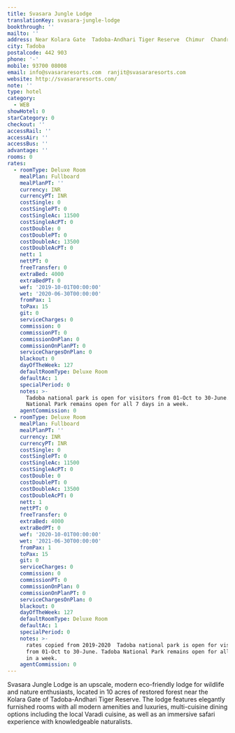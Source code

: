```yaml
---
title: Svasara Jungle Lodge
translationKey: svasara-jungle-lodge
bookthrough: ''
mailto: ''
address: Near Kolara Gate  Tadoba-Andhari Tiger Reserve  Chimur  Chandrapur District
city: Tadoba
postalcode: 442 903
phone: '-'
mobile: 93700 08008
email: info@svasararesorts.com  ranjit@svasararesorts.com
website: http://svasararesorts.com/
note: ''
type: hotel
category:
  - WEB
showHotel: 0
starCategory: 0
checkout: ''
accessRail: ''
accessAir: ''
accessBus: ''
advantage: ''
rooms: 0
rates:
  - roomType: Deluxe Room
    mealPlan: Fullboard
    mealPlanPT: ''
    currency: INR
    currencyPT: INR
    costSingle: 0
    costSinglePT: 0
    costSingleAc: 11500
    costSingleAcPT: 0
    costDouble: 0
    costDoublePT: 0
    costDoubleAc: 13500
    costDoubleAcPT: 0
    nett: 1
    nettPT: 0
    freeTransfer: 0
    extraBed: 4000
    extraBedPT: 0
    wef: '2019-10-01T00:00:00'
    wet: '2020-06-30T00:00:00'
    fromPax: 1
    toPax: 15
    git: 0
    serviceCharges: 0
    commission: 0
    commissionPT: 0
    commissionOnPlan: 0
    commissionOnPlanPT: 0
    serviceChargesOnPlan: 0
    blackout: 0
    dayOfTheWeek: 127
    defaultRoomType: Deluxe Room
    defaultAc: 1
    specialPeriod: 0
    notes: >-
      Tadoba national park is open for visitors from 01-Oct to 30-June. Tadoba
      National Park remains open for all 7 days in a week.
    agentCommission: 0
  - roomType: Deluxe Room
    mealPlan: Fullboard
    mealPlanPT: ''
    currency: INR
    currencyPT: INR
    costSingle: 0
    costSinglePT: 0
    costSingleAc: 11500
    costSingleAcPT: 0
    costDouble: 0
    costDoublePT: 0
    costDoubleAc: 13500
    costDoubleAcPT: 0
    nett: 1
    nettPT: 0
    freeTransfer: 0
    extraBed: 4000
    extraBedPT: 0
    wef: '2020-10-01T00:00:00'
    wet: '2021-06-30T00:00:00'
    fromPax: 1
    toPax: 15
    git: 0
    serviceCharges: 0
    commission: 0
    commissionPT: 0
    commissionOnPlan: 0
    commissionOnPlanPT: 0
    serviceChargesOnPlan: 0
    blackout: 0
    dayOfTheWeek: 127
    defaultRoomType: Deluxe Room
    defaultAc: 1
    specialPeriod: 0
    notes: >-
      rates copied from 2019-2020  Tadoba national park is open for visitors
      from 01-Oct to 30-June. Tadoba National Park remains open for all 7 days
      in a week.
    agentCommission: 0
---
```

Svasara Jungle Lodge is an upscale, modern eco-friendly lodge for wildlife and nature enthusiasts, located in 10 acres of restored forest near the Kolara Gate of Tadoba-Andhari Tiger Reserve. The lodge features elegantly furnished rooms with all modern amenities and luxuries, multi-cuisine dining options including the local Varadi cuisine, as well as an immersive safari experience with knowledgeable naturalists.